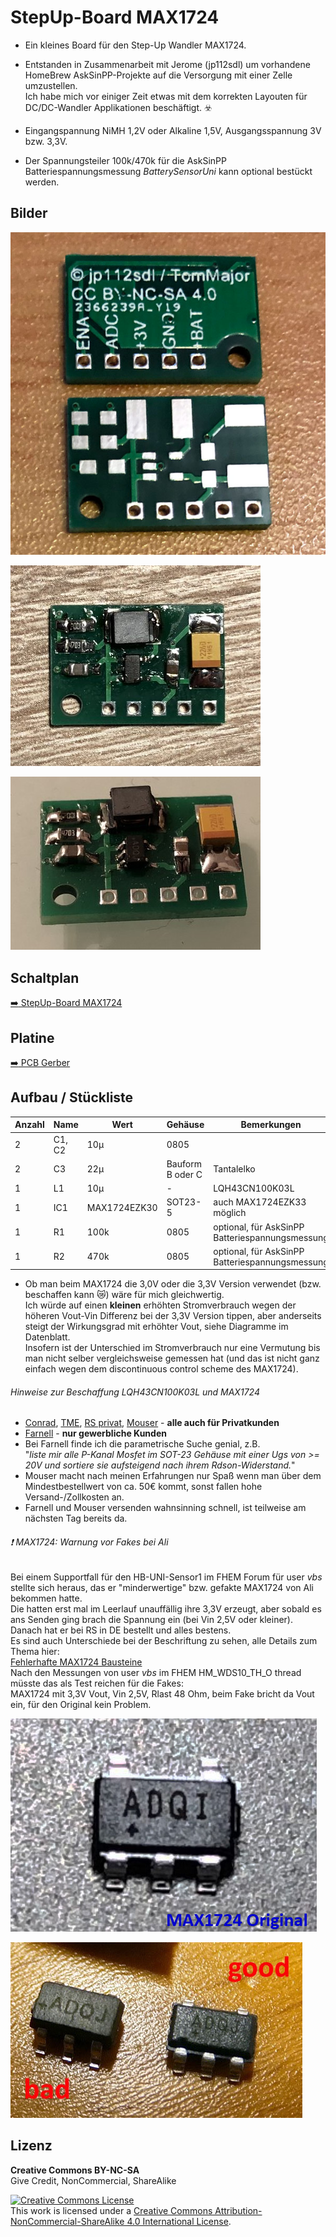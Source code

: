 
# StepUp-Board MAX1724

- Ein kleines Board für den Step-Up Wandler MAX1724.

- Entstanden in Zusammenarbeit mit Jerome (jp112sdl) um vorhandene HomeBrew AskSinPP-Projekte auf die Versorgung mit einer Zelle umzustellen.<br>
  Ich habe mich vor einiger Zeit etwas mit dem korrekten Layouten für DC/DC-Wandler Applikationen beschäftigt. :biohazard:

- Eingangspannung NiMH 1,2V oder Alkaline 1,5V, Ausgangsspannung 3V bzw. 3,3V.

- Der Spannungsteiler 100k/470k für die AskSinPP Batteriespannungsmessung *BatterySensorUni* kann optional bestückt werden.


## Bilder

![pic](Images/StepUp_Board_MAX1724_1.jpg)

![pic](Images/StepUp_Board_MAX1724_2.jpg)

![pic](Images/StepUp_Board_MAX1724_3.jpg)


## Schaltplan

[:arrow_right: StepUp-Board MAX1724](https://github.com/TomMajor/SmartHome/tree/master/PCB/StepUp_Board_MAX1724/Files/StepUp_Board_MAX1724.pdf)


## Platine

[:arrow_right: PCB Gerber](Gerber)


## Aufbau / Stückliste

| Anzahl	| Name	    | Wert	            | Gehäuse       | Bemerkungen |
|---|---|---|---|---|
| 2 | C1, C2 | 10µ            | 0805	| |
| 2 | C3   | 22µ              | Bauform B oder C | Tantalelko |
| 1 | L1   | 10µ              | - | LQH43CN100K03L |
| 1 | IC1  | MAX1724EZK30     | SOT23-5 | auch MAX1724EZK33 möglich |
| 1 | R1   | 100k             | 0805	| optional, für AskSinPP Batteriespannungsmessung |
| 1 | R2   | 470k             | 0805	| optional, für AskSinPP Batteriespannungsmessung |

- Ob man beim MAX1724 die 3,0V oder die 3,3V Version verwendet (bzw. beschaffen kann :crying_cat_face:) wäre für mich gleichwertig.<br>
Ich würde auf einen **kleinen** erhöhten Stromverbrauch wegen der höheren Vout-Vin Differenz bei der 3,3V Version tippen, aber anderseits steigt der Wirkungsgrad mit erhöhter Vout, siehe Diagramme im Datenblatt.<br>
Insofern ist der Unterschied im Stromverbrauch nur eine Vermutung bis man nicht selber vergleichsweise gemessen hat (und das ist nicht ganz einfach wegen dem discontinuous control scheme des MAX1724).

###### Hinweise zur Beschaffung LQH43CN100K03L und MAX1724

- [Conrad](https://www.conrad.de), [TME](https://www.tme.eu/de), [RS privat](https://www.rsonline-privat.de), [Mouser](https://www.mouser.de) - **alle auch für Privatkunden**
- [Farnell](https://de.farnell.com) - **nur gewerbliche Kunden**
- Bei Farnell finde ich die parametrische Suche genial, z.B.<br>
"*liste mir alle P-Kanal Mosfet im SOT-23 Gehäuse mit einer Ugs von >= 20V und sortiere sie aufsteigend nach ihrem Rdson-Widerstand.*"
- Mouser macht nach meinen Erfahrungen nur Spaß wenn man über dem Mindestbestellwert von ca. 50€ kommt, sonst fallen hohe Versand-/Zollkosten an.
- Farnell und Mouser versenden wahnsinning schnell, ist teilweise am nächsten Tag bereits da.

###### :exclamation: MAX1724: Warnung vor Fakes bei Ali

Bei einem Supportfall für den HB-UNI-Sensor1 im FHEM Forum für user *vbs* stellte sich heraus, das er "minderwertige" bzw. gefakte MAX1724 von Ali bekommen hatte.<br>
Die hatten erst mal im Leerlauf unauffällig ihre 3,3V erzeugt, aber sobald es ans Senden ging brach die Spannung ein (bei Vin 2,5V oder kleiner).<br>
Danach hat er bei RS in DE bestellt und alles bestens.<br>
Es sind auch Unterschiede bei der Beschriftung zu sehen, alle Details zum Thema hier:<br>
[Fehlerhafte MAX1724 Bausteine](https://forum.fhem.de/index.php/topic,100165.0.html)<br>
Nach den Messungen von user *vbs* im FHEM HM_WDS10_TH_O thread müsste das als Test reichen für die Fakes:<br>
MAX1724 mit 3,3V Vout, Vin 2,5V, Rlast 48 Ohm, beim Fake bricht da Vout ein, für den Original kein Problem.<br>

![pic](Images/MAX1724_Original.jpg)

![pic](Images/MAX1724_Good_Bad.jpg)


## Lizenz

**Creative Commons BY-NC-SA**<br>
Give Credit, NonCommercial, ShareAlike

<a rel="license" href="http://creativecommons.org/licenses/by-nc-sa/4.0/"><img alt="Creative Commons License" style="border-width:0" src="https://i.creativecommons.org/l/by-nc-sa/4.0/88x31.png" /></a><br />This work is licensed under a <a rel="license" href="http://creativecommons.org/licenses/by-nc-sa/4.0/">Creative Commons Attribution-NonCommercial-ShareAlike 4.0 International License</a>.
